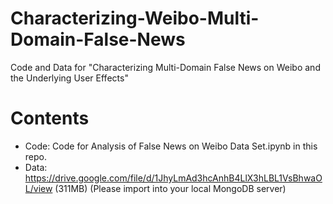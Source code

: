 # Characterizing-Weibo-Multi-Domain-False-News
Code and Data for "Characterizing Multi-Domain False News on Weibo and the Underlying User Effects"

# Contents
- Code: Code for Analysis of False News on Weibo Data Set.ipynb in this repo.
- Data: https://drive.google.com/file/d/1JhyLmAd3hcAnhB4LlX3hLBL1VsBhwaOL/view (311MB) (Please import into your local MongoDB server)
